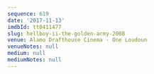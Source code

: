 ```yaml
---
sequence: 619
date: '2017-11-13'
imdbId: tt0411477
slug: hellboy-ii-the-golden-army-2008
venue: Alamo Drafthouse Cinema - One Loudoun
venueNotes: null
medium: null
mediumNotes: null
---
```


